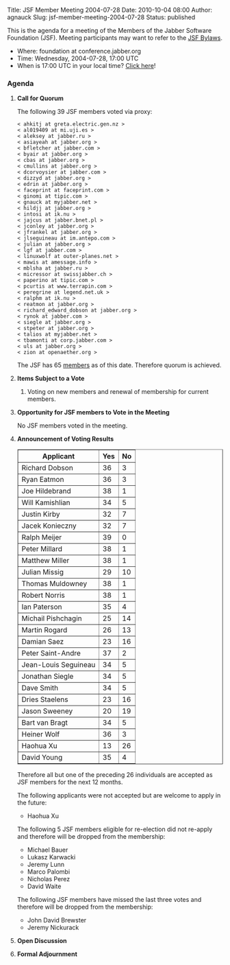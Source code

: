 Title: JSF Member Meeting 2004-07-28
Date: 2010-10-04 08:00
Author: agnauck
Slug: jsf-member-meeting-2004-07-28
Status: published

This is the agenda for a meeting of the Members of the Jabber Software
Foundation (JSF). Meeting participants may want to refer to the [JSF
Bylaws](/jsf/bylaws.shtml).

-   Where: foundation at conference.jabber.org
-   Time: Wednesday, 2004-07-28, 17:00 UTC
-   When is 17:00 UTC in your local time? [Click
    here](http://www.worldtimeserver.com/)!

### Agenda

1.  **Call for Quorum**

    The following 39 JSF members voted via proxy:

        < ahkitj at greta.electric.gen.nz >
        < al019409 at mi.uji.es >
        < aleksey at jabber.ru >
        < asiayeah at jabber.org >
        < bfletcher at jabber.com >
        < byair at jabber.org >
        < cbas at jabber.org >
        < cmullins at jabber.org >
        < dcorvoysier at jabber.com >
        < dizzyd at jabber.org >
        < edrin at jabber.org >
        < faceprint at faceprint.com >
        < ginomi at tipic.com >
        < gnauck at myjabber.net >
        < hildjj at jabber.org >
        < intosi at ik.nu >
        < jajcus at jabber.bnet.pl >
        < jconley at jabber.org >
        < jfrankel at jabber.org >
        < jlseguineau at im.antepo.com >
        < julian at jabber.org >
        < lgf at jabber.com >
        < linuxwolf at outer-planes.net >
        < mawis at amessage.info >
        < mblsha at jabber.ru >
        < micressor at swissjabber.ch >
        < paperino at tipic.com >
        < pcurtis at www.terrapin.com >
        < peregrine at legend.net.uk >
        < ralphm at ik.nu >
        < reatmon at jabber.org >
        < richard_edward_dobson at jabber.org >
        < rynok at jabber.com >
        < siegle at jabber.org >
        < stpeter at jabber.org >
        < talios at myjabber.net >
        < tbamonti at corp.jabber.com >
        < uls at jabber.org >
        < zion at openaether.org >
            

    The JSF has 65 [members](/members/memberlist.shtml) as of this date.
    Therefore quorum is achieved.

2.  **Items Subject to a Vote**
    1.  Voting on new members and renewal of membership for current
        members.

3.  **Opportunity for JSF members to Vote in the Meeting**

    No JSF members voted in the meeting.

4.  **Announcement of Voting Results**  

    <table border="1" cellpadding="3" cellspacing="0">
    <tr class="tablebody">
    <th>
    Applicant

    </th>
    <th>
    Yes

    </th>
    <th>
    No

    </th>
    </tr>
    <tr class="tablebody">
    <td>
    Richard Dobson

    </td>
    <td>
    36

    </td>
    <td>
    3

    </td>
    <tr class="tablebody">
    <td>
    Ryan Eatmon

    </td>
    <td>
    36

    </td>
    <td>
    3

    </td>
    <tr class="tablebody">
    <td>
    Joe Hildebrand

    </td>
    <td>
    38

    </td>
    <td>
    1

    </td>
    <tr class="tablebody">
    <td>
    Will Kamishlian

    </td>
    <td>
    34

    </td>
    <td>
    5

    </td>
    <tr class="tablebody">
    <td>
    Justin Kirby

    </td>
    <td>
    32

    </td>
    <td>
    7

    </td>
    <tr class="tablebody">
    <td>
    Jacek Konieczny

    </td>
    <td>
    32

    </td>
    <td>
    7

    </td>
    <tr class="tablebody">
    <td>
    Ralph Meijer

    </td>
    <td>
    39

    </td>
    <td>
    0

    </td>
    <tr class="tablebody">
    <td>
    Peter Millard

    </td>
    <td>
    38

    </td>
    <td>
    1

    </td>
    <tr class="tablebody">
    <td>
    Matthew Miller

    </td>
    <td>
    38

    </td>
    <td>
    1

    </td>
    <tr class="tablebody">
    <td>
    Julian Missig

    </td>
    <td>
    29

    </td>
    <td>
    10

    </td>
    <tr class="tablebody">
    <td>
    Thomas Muldowney

    </td>
    <td>
    38

    </td>
    <td>
    1

    </td>
    <tr class="tablebody">
    <td>
    Robert Norris

    </td>
    <td>
    38

    </td>
    <td>
    1

    </td>
    <tr class="tablebody">
    <td>
    Ian Paterson

    </td>
    <td>
    35

    </td>
    <td>
    4

    </td>
    <tr class="tablebody">
    <td>
    Michail Pishchagin

    </td>
    <td>
    25

    </td>
    <td>
    14

    </td>
    <tr class="tablebody">
    <td>
    Martin Rogard

    </td>
    <td>
    26

    </td>
    <td>
    13

    </td>
    <tr class="tablebody">
    <td>
    Damian Saez

    </td>
    <td>
    23

    </td>
    <td>
    16

    </td>
    <tr class="tablebody">
    <td>
    Peter Saint-Andre

    </td>
    <td>
    37

    </td>
    <td>
    2

    </td>
    <tr class="tablebody">
    <td>
    Jean-Louis Seguineau

    </td>
    <td>
    34

    </td>
    <td>
    5

    </td>
    <tr class="tablebody">
    <td>
    Jonathan Siegle

    </td>
    <td>
    34

    </td>
    <td>
    5

    </td>
    <tr class="tablebody">
    <td>
    Dave Smith

    </td>
    <td>
    34

    </td>
    <td>
    5

    </td>
    <tr class="tablebody">
    <td>
    Dries Staelens

    </td>
    <td>
    23

    </td>
    <td>
    16

    </td>
    <tr class="tablebody">
    <td>
    Jason Sweeney

    </td>
    <td>
    20

    </td>
    <td>
    19

    </td>
    <tr class="tablebody">
    <td>
    Bart van Bragt

    </td>
    <td>
    34

    </td>
    <td>
    5

    </td>
    <tr class="tablebody">
    <td>
    Heiner Wolf

    </td>
    <td>
    36

    </td>
    <td>
    3

    </td>
    <tr class="tablebody">
    <td>
    Haohua Xu

    </td>
    <td>
    13

    </td>
    <td>
    26

    </td>
    <tr class="tablebody">
    <td>
    David Young

    </td>
    <td>
    35

    </td>
    <td>
    4

    </td>
    </table>
    Therefore all but one of the preceding 26 individuals are accepted
    as JSF members for the next 12 months.

    The following applicants were not accepted but are welcome to apply
    in the future:

    -   Haohua Xu

    The following 5 JSF members eligible for re-election did not
    re-apply and therefore will be dropped from the membership:

    -   Michael Bauer
    -   Lukasz Karwacki
    -   Jeremy Lunn
    -   Marco Palombi
    -   Nicholas Perez
    -   David Waite

    The following JSF members have missed the last three votes and
    therefore will be dropped from the membership:

    -   John David Brewster
    -   Jeremy Nickurack

5.  **Open Discussion**

6.  **Formal Adjournment**


